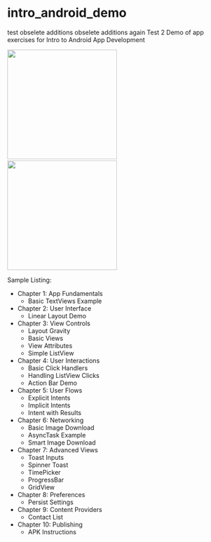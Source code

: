 intro_android_demo
==================


test
obselete additions
obselete additions again
Test 2
Demo of app exercises for Intro to Android App Development

<img src="http://i.imgur.com/DzkMzcy.png" width="250" />&nbsp;
<img src="http://i.imgur.com/VJWFW9Q.png" width="250" />

Sample Listing:

 - Chapter 1: App Fundamentals
   - Basic TextViews Example
 - Chapter 2: User Interface
   - Linear Layout Demo
 - Chapter 3: View Controls
    - Layout Gravity
    - Basic Views
    - View Attributes
    - Simple ListView
 - Chapter 4: User Interactions
   - Basic Click Handlers
   - Handling ListView Clicks
   - Action Bar Demo
 - Chapter 5: User Flows
   - Explicit Intents
   - Implicit Intents
   - Intent with Results
 - Chapter 6: Networking
   - Basic Image Download
   - AsyncTask Example
   - Smart Image Download
 - Chapter 7: Advanced Views
   - Toast Inputs
   - Spinner Toast
   - TimePicker
   - ProgressBar
   - GridView
 - Chapter 8: Preferences
   - Persist Settings
 - Chapter 9: Content Providers
   - Contact List
 - Chapter 10: Publishing
   - APK Instructions
